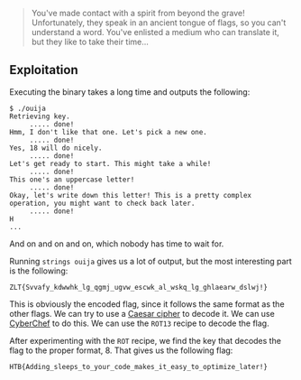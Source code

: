 
> You've made contact with a spirit from beyond the grave! Unfortunately, they speak in an ancient tongue of flags, so you can't understand a word. You've enlisted a medium who can translate it, but they like to take their time...

## Exploitation

Executing the binary takes a long time and outputs the following:

```log
$ ./ouija
Retrieving key.
     ..... done!
Hmm, I don't like that one. Let's pick a new one.
     ..... done!
Yes, 18 will do nicely.
     ..... done!
Let's get ready to start. This might take a while!
     ..... done!
This one's an uppercase letter!
     ..... done!
Okay, let's write down this letter! This is a pretty complex operation, you might want to check back later.
     ..... done!
H
...
```

And on and on and on, which nobody has time to wait for.

Running `strings ouija` gives us a lot of output, but the most interesting part is the following:

```log
ZLT{Svvafy_kdwwhk_lg_qgmj_ugvw_escwk_al_wskq_lg_ghlaearw_dslwj!}
```

This is obviously the encoded flag, since it follows the same format as the other flags. We can try to use a [Caesar cipher](https://en.wikipedia.org/wiki/Caesar_cipher) to decode it. We can use [CyberChef](https://gchq.github.io/CyberChef/) to do this. We can use the `ROT13` recipe to decode the flag.

After experimenting with the `ROT` recipe, we find the key that decodes the flag to the proper format, 8. That gives us the following flag:

```text
HTB{Adding_sleeps_to_your_code_makes_it_easy_to_optimize_later!}
```
